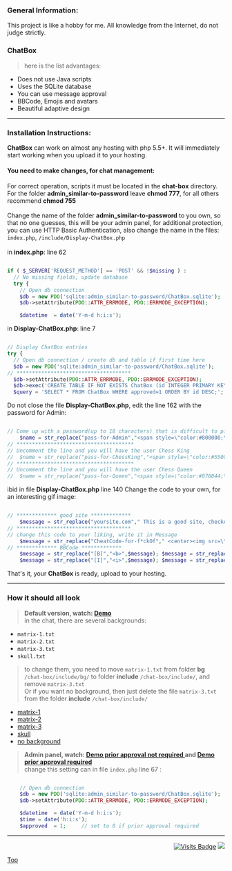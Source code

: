 ### General Information:
This project is like a hobby for me. All knowledge from the Internet, do not judge strictly. 
### ChatBox
>here is the list advantages:
- Does not use Java scripts
- Uses the SQLite database
- You can use message approval
- BBCode, Emojis and avatars
- Beautiful adaptive design
---
### Installation Instructions:
**ChatBox** can work on almost any hosting with php 5.5+. It will immediately start working when you upload it to your hosting.
#### You need to make changes, for chat management:
For correct operation, scripts it must be located in the **chat-box** directory. <br>
For the folder **admin_similar-to-password** leave **chmod 777**, for all others recommend **chmod 755** <br><br>
Change the name of the folder **admin_similar-to-password** to you own, so that no one guesses, this will be your admin panel, for additional protection, you can use HTTP Basic Authentication, also change the name in the files: `index.php`, `/include/Display-ChatBox.php` <br><br>
in **index.php**: line 62
```php

if ( $_SERVER['REQUEST_METHOD'] == 'POST' && !$missing ) :
  // No missing fields, update database
  try {
    // Open db connection
    $db = new PDO('sqlite:admin_similar-to-password/ChatBox.sqlite');
    $db->setAttribute(PDO::ATTR_ERRMODE, PDO::ERRMODE_EXCEPTION);

    $datetime  = date('Y-m-d h:i:s');

```
in **Display-ChatBox.php**: line 7
```php

// Display ChatBox entries
try {
  // Open db connection / create db and table if first time here
  $db = new PDO('sqlite:admin_similar-to-password/ChatBox.sqlite');
// *************************************
  $db->setAttribute(PDO::ATTR_ERRMODE, PDO::ERRMODE_EXCEPTION);
  $db->exec('CREATE TABLE IF NOT EXISTS ChatBox (id INTEGER PRIMARY KEY, name TEXT, ava TEXT, message TEXT, datetime TEXT, time TEXT, approved INTEGER);');
  $query = 'SELECT * FROM ChatBox WHERE approved=1 ORDER BY id DESC;';

```
Do not close the file **Display-ChatBox.php**, edit the line 162 with the password for Admin:
```php

// Come up with a password(up to 18 characters) that is difficult to pick up; you will respond as an administrator by entering this password instead of your nickname		
	$name = str_replace("pass-for-Admin","<span style=\"color:#800000;\">Admin <span class=\"glyphicon glyphicon-check\"></span></span>",$name);
// **************************************
// Uncomment the line and you will have the user Chess King		
//	$name = str_replace("pass-for-ChessKing","<span style=\"color:#550066;\">Chess King <span class=\"glyphicon glyphicon-king\"></span></span>",$name);
// **************************************
// Uncomment the line and you will have the user Chess Queen		
//	$name = str_replace("pass-for-Queen","<span style=\"color:#870044;\">Chess Queen <span class=\"glyphicon glyphicon-queen\"></span></span>",$name);

```
ibid in file **Display-ChatBox.php** line 140 Change the code to your own, for an interesting gif image:
```php

// ************* good site *************
	$message = str_replace("yoursite.com"," This is a good site, checked! <img src=\"./images/emoji/fs/halo.png\" height=\"23\"> ",$message);
// *************************************
// change this code to your liking, write it in Message
	$message = str_replace("CheatCode-for-f*ckOf"," <center><img src=\"./images/anonflay2.gif\" height=\"150\"></center> ",$message);
// ************* BBCode *************
	$message = str_replace("[B]","<b>",$message); $message = str_replace("[/B]","</b>",$message);
	$message = str_replace("[I]","<i>",$message); $message = str_replace("[/I]","</i>",$message);

```
That's it, your **ChatBox** is ready, upload to your hosting.

---
### How it should all look
>**Default version, watch: [Demo](https://7ife.github.io/cbdemo-0/ "Default version")** <br>
in the chat, there are several backgrounds: <br>
- `matrix-1.txt`
- `matrix-2.txt`
- `matrix-3.txt`
- `skull.txt` <br>
>to change them, you need to move `matrix-1.txt` from folder **bg** `/chat-box/include/bg/` to folder **include** `/chat-box/include/`, and remove `matrix-3.txt` <br>
Or if you want no background, then just delete the file `matrix-3.txt` from the folder **include** `/chat-box/include/`
- [matrix-1](https://7ife.github.io/cbdemo-1/) 
- [matrix-2](https://7ife.github.io/cbdemo-2/) 
- [matrix-3](https://7ife.github.io/cbdemo-0/ "Default version") 
- [skull](https://7ife.github.io/cbdemo-3/) 
- [no background](https://7ife.github.io/cbdemo-4/)
>**Admin panel, watch: [Demo prior approval not required ](https://7ife.github.io/cbdemo-0/admin_similar-to-password/ "Default version") and  [Demo prior approval required ](https://7ife.github.io/cbdemo-4/admin_similar-to-password/)** <br>
change this setting can in file `index.php` line 67 : <br>
```php

    // Open db connection
    $db = new PDO('sqlite:admin_similar-to-password/ChatBox.sqlite');
    $db->setAttribute(PDO::ATTR_ERRMODE, PDO::ERRMODE_EXCEPTION);

    $datetime  = date('Y-m-d h:i:s');
    $time = date('h:i:s');
    $approved  = 1;		// set to 0 if prior approval required

```
---
<div align="right">

[![Visits Badge](https://badges.pufler.dev/visits/7ife/chat-box)](https://github.com/7ife/chat-box)
[![](https://img.shields.io/badge/-Donate-%23181717?style=flat-square&logo=bitcoin)](https://commerce.coinbase.com/checkout/61780323-c37c-41a2-8d13-571f125e813a)
</div>

[Top](#top "Back to top")
